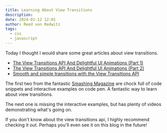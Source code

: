 ```yaml
---
title: Learning About View Transitions
description: 
date: 2024-01-12 12:01
author: Reed von Redwitz
tags: 
  - css
  - javascript
---
```


Today I thought I would share some great articles about view transitions.

<!--more-->

- [The View Transitions API And Delightful UI Animations (Part 1)](https://www.smashingmagazine.com/2023/12/view-transitions-api-ui-animations-part1/)
- [The View Transitions API And Delightful UI Animations (Part 2)](https://www.smashingmagazine.com/2024/01/view-transitions-api-ui-animations-part2/)
- [Smooth and simple transitions with the View Transitions API](https://developer.chrome.com/docs/web-platform/view-transitions)

The first two from the fantastic
[Smashing Magazine](https://www.smashingmagazine.com) are chock full of code
snippets and interactive examples on code pen. A fantastic way to learn about
view transitions.

The next one is missing the interactive examples, but has plenty of videos
demonstrating what's going on.

If you don't know about the view transitions api, I highly recommend checking it
out. Perhaps you'll even see it on this blog in the future!

